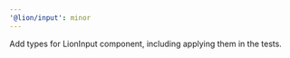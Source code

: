 ```yaml
---
'@lion/input': minor
---
```


Add types for LionInput component, including applying them in the tests.
